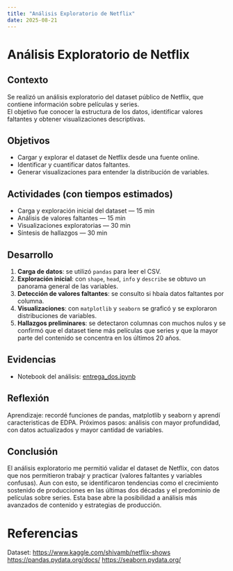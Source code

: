 ```yaml
---
title: "Análisis Exploratorio de Netflix"
date: 2025-08-21
---
```


# Análisis Exploratorio de Netflix

## Contexto
Se realizó un análisis exploratorio del dataset público de Netflix, que contiene información sobre películas y series.  
El objetivo fue conocer la estructura de los datos, identificar valores faltantes y obtener visualizaciones descriptivas.

## Objetivos
- Cargar y explorar el dataset de Netflix desde una fuente online.
- Identificar y cuantificar datos faltantes.
- Generar visualizaciones para entender la distribución de variables.

## Actividades (con tiempos estimados)
- Carga y exploración inicial del dataset — 15 min  
- Análisis de valores faltantes — 15 min  
- Visualizaciones exploratorias — 30 min  
- Síntesis de hallazgos — 30 min  

## Desarrollo
1. **Carga de datos**: se utilizó `pandas` para leer el CSV.  
2. **Exploración inicial**: con `shape`, `head`, `info` y `describe` se obtuvo un panorama general de las variables.  
3. **Detección de valores faltantes**: se consulto si hbaía datos faltantes por columna.  
4. **Visualizaciones**: con `matplotlib` y `seaborn` se graficó y se exploraron distribuciones de variables.  
5. **Hallazgos preliminares**: se detectaron columnas con muchos nulos y se confirmó que el dataset tiene más películas que series y que la mayor parte del contenido se concentra en los últimos 20 años.

## Evidencias
- Notebook del análisis: [entrega_dos.ipynb](dos.ipynb)  

## Reflexión
Aprendizaje: recordé funciones de pandas, matplotlib y seaborn y aprendí caracteristicas de EDPA.
Próximos pasos: análisis con mayor profundidad, con datos actualizados y mayor cantidad de variables. 

## Conclusión
El análisis exploratorio me permitió validar el dataset de Netflix, con datos que nos permitieron trabajr y practicar (valores faltantes y variables confusas). Aun con esto, se 
identificaron tendencias como el crecimiento sostenido de producciones en las últimas dos décadas y el predominio de películas sobre series. Esta base abre la posibilidad a análisis más avanzados de contenido y estrategias de producción.

# Referencias 
Dataset: https://www.kaggle.com/shivamb/netflix-shows
https://pandas.pydata.org/docs/
https://seaborn.pydata.org/
